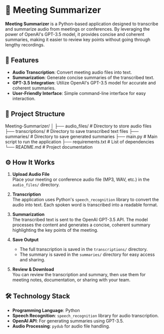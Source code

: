 # 📝 Meeting Summarizer

**Meeting Summarizer** is a Python-based application designed to transcribe and summarize audio from meetings or conferences. By leveraging the power of OpenAI's GPT-3.5 model, it provides concise and coherent summaries, making it easier to review key points without going through lengthy recordings.

## 🚀 Features

- **Audio Transcription**: Convert meeting audio files into text.
- **Summarization**: Generate concise summaries of the transcribed text.
- **GPT-3.5 Integration**: Utilize OpenAI's GPT-3.5 model for accurate and coherent summaries.
- **User-Friendly Interface**: Simple command-line interface for easy interaction.

## 📂 Project Structure

Meeting-Summarizer/
│
├── audio_files/ # Directory to store audio files
├── transcriptions/ # Directory to save transcribed text files
├── summaries/ # Directory to save generated summaries
├── main.py # Main script to run the application
├── requirements.txt # List of dependencies
└── README.md # Project documentation

## ⚙️ How It Works

1. **Upload Audio File**  
   Place your meeting or conference audio file (MP3, WAV, etc.) in the `audio_files/` directory.

2. **Transcription**  
   The application uses Python's `speech_recognition` library to convert the audio into text. Each spoken word is transcribed into a readable format.

3. **Summarization**  
   The transcribed text is sent to the OpenAI GPT-3.5 API. The model processes the content and generates a concise, coherent summary highlighting the key points of the meeting.

4. **Save Output**  
   - The full transcription is saved in the `transcriptions/` directory.  
   - The summary is saved in the `summaries/` directory for easy access and sharing.

5. **Review & Download**  
   You can review the transcription and summary, then use them for meeting notes, documentation, or sharing with your team.


## 🛠 Technology Stack

- **Programming Language**: Python
- **Speech Recognition**: `speech_recognition` library for audio transcription.
- **OpenAI API**: For generating summaries using GPT-3.5.
- **Audio Processing**: `pydub` for audio file handling.
